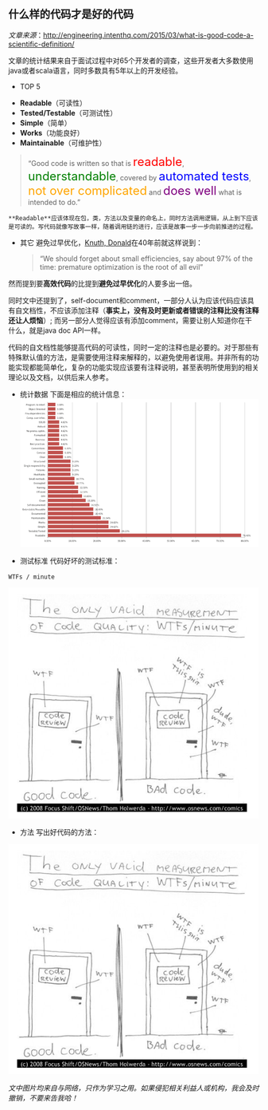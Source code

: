 ## 什么样的代码才是好的代码

*文章来源*：http://engineering.intenthq.com/2015/03/what-is-good-code-a-scientific-definition/

文章的统计结果来自于面试过程中对65个开发者的调查，这些开发者大多数使用java或者scala语言，同时多数具有5年以上的开发经验。

*  TOP 5
  + **Readable**（可读性）
  + **Tested/Testable**（可测试性）
  + **Simple**（简单）
  + **Works**（功能良好）
  + **Maintainable**（可维护性）

 > “Good code is written so that is <font size="5" color="red">readable</font>, <font size="5" color="green">understandable</font>, covered by <font size="5" color="blue">automated tests</font>, <font size="5" color="orange">not over complicated</font> and <font size="5" color="purple">does well</font> what is intended to do.”
    
	**Readable**应该体现在包，类，方法以及变量的命名上，同时方法调用逻辑，从上到下应该是可读的。写代码就像写故事一样，随着调用链的进行，应该是故事一步一步向前推进的过程。

* 其它
避免过早优化，[Knuth, Donald](http://en.wikipedia.org/wiki/Donald_Knuth)在40年前就这样说到： 
	> “We should forget about small efficiencies, say about 97% of the time: premature optimization is the root of all evil”

然而提到要**高效代码**的比提到**避免过早优化**的人要多出一倍。

 同时文中还提到了，self-document和comment，一部分人认为应该代码应该具有自文档性，不应该添加注释（**事实上，没有及时更新或者错误的注释比没有注释还让人烦恼**）; 而另一部分人觉得应该有添加comment，需要让别人知道你在干什么，就是java doc API一样。

 代码的自文档性能够提高代码的可读性，同时一定的注释也是必要的。对于那些有特殊默认值的方法，是需要使用注释来解释的，以避免使用者误用。并非所有的功能实现都能简单化，复杂的功能实现应该要有注释说明，甚至表明所使用到的相关理论以及文档，以供后来人参考。
  
*  统计数据
  下面是相应的统计信息：
  ![好代码的特征](https://github.com/hongbing/article/blob/master/images/goodcode_statistics.png)

* 测试标准
代码好坏的测试标准：
```
WTFs / minute
```  

![代码好坏的测试标准](https://github.com/hongbing/article/blob/master/images/standofgoodcode.png)

* 方法
 写出好代码的方法：

![GoodCode](https://github.com/hongbing/article/blob/master/images/howtowritegoodcode.png)

*文中图片均来自与网络，只作为学习之用。如果侵犯相关利益人或机构，我会及时撤销，不要来告我哈！*
